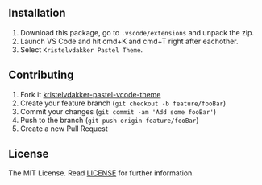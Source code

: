 ## Installation

1. Download this package, go to `.vscode/extensions` and unpack the zip.
2. Launch VS Code and hit cmd+K and cmd+T right after eachother.
3. Select `Kristelvdakker Pastel Theme`.

## Contributing

1. Fork it [kristelvdakker-pastel-vcode-theme](https://github.com/kristelvdakker/kristelvdakker-pastel-vcode-theme/fork)
2. Create your feature branch (`git checkout -b feature/fooBar`)
3. Commit your changes (`git commit -am 'Add some fooBar'`)
4. Push to the branch (`git push origin feature/fooBar`)
5. Create a new Pull Request

License
---

The MIT License. Read [LICENSE](https://github.com/kristelvdakker/kristelvdakker-pastel-vcode-theme/blob/master/LICENSE) for further information.
